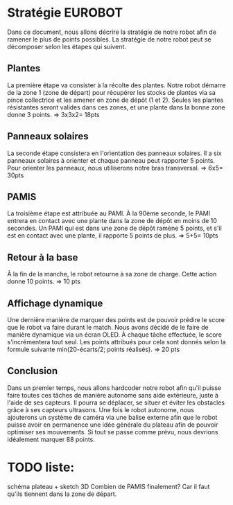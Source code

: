 # Stratégie EUROBOT
Dans ce document, nous allons décrire la stratégie de notre robot afin de ramener le plus de points possibles. La stratégie de notre robot peut se décomposer selon les étapes qui suivent.

## Plantes
La première étape va consister à la récolte des plantes. Notre robot démarre de la zone 1 (zone de départ) pour récupérer les stocks de plantes via sa pince collectrice et les amener en zone de dépôt (1 et 2). Seules les plantes résistantes seront valides dans ces zones, et une plante dans la bonne zone donne 3 points.
=> 3x3x2= 18pts

## Panneaux solaires
La seconde étape consistera en l'orientation des panneaux solaires. Il a six panneaux solaires à orienter et chaque panneau peut rapporter 5 points. Pour orienter les panneaux, nous utiliserons notre bras transversal.
=> 6x5= 30pts

## PAMIS
La troisième étape est attribuée au PAMI. À la 90ème seconde, le PAMI entrera en contact avec une plante dans la zone de dépôt en moins de 10 secondes. Un PAMI qui est dans une zone de dépôt ramène 5 points, et s'il est en contact avec une plante, il rapporte 5 points de plus.
=> 5+5= 10pts

## Retour à la base
À la fin de la manche, le robot retourne à sa zone de charge. Cette action donne 10 points.
=> 10 pts

## Affichage dynamique
Une dernière manière de marquer des points est de pouvoir prédire le score que le robot va faire durant le match. Nous avons décidé de le faire de manière dynamique via un écran OLED. À chaque tâche effectuée, le score s'incrémentera tout seul. Les points attribués pour cela sont donnés selon la formule suivante min(20-écarts/2; points réalisés).
=> 20 pts

## Conclusion
Dans un premier temps, nous allons hardcoder notre robot afin qu'il puisse faire toutes ces tâches de manière autonome sans aide extérieure, juste à l'aide de ses capteurs. Il pourra se déplacer, se situer et éviter les obstacles grâce à ses capteurs ultrasons. Une fois le robot autonome, nous ajouterons un système de caméra via une balise externe afin que le robot puisse avoir en permanence une idée générale du plateau afin de pouvoir optimiser ses mouvements.
Si tout se passe comme prévu, nous devrions idéalement marquer 88 points.

# TODO liste:
schéma plateau + sketch 3D
Combien de PAMIS finalement? Car il faut qu'ils tiennent dans la zone de départ.
